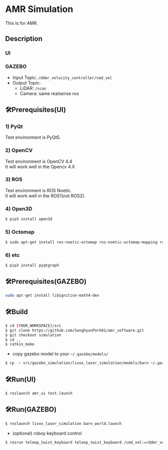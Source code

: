 # AMR Simulation
This is for AMR.

## Description
### UI
### GAZEBO
- Input Topic: `/ddmr_velocity_controller/cmd_vel`
- Output Topic: 
    - LiDAR: `/scan`
    - Camera: same realsense ros

## 🛠️Prerequisites(UI)
### 1) PyQt
Test environment is PyQt5.

### 2) OpenCV
Test environment is OpenCV 4.4  
It will work well in the Opencv 4.X

### 3) ROS
Test environment is ROS Noetic.  
It will work well in the ROS1(not ROS2).  

### 4) Open3D
```bash
$ pip3 install open3d
```

### 5) Octomap
```bash
$ sudo apt-get install ros-noetic-octomap ros-noetic-octomap-mapping ros-noetic-octomap-msgs ros-noetic-octomap-ros ros-noetic-octomap-rviz-plugins ros-noetic-octomap-server
```  

### 6) etc
```
$ pip3 install pyqtgraph
```

## 🛠️Prerequisites(GAZEBO)
```bash
sudo apt-get install libignition-math4-dev
```



## 🛠️Build
```bash
$ cd (YOUR_WORKSPACE)/src
$ git clone https://github.com/SanghyunPark01/amr_software.git
$ git checkout simulation
$ cd ..
$ catkin_make
```  

- copy gazebo model to your `~/.gazebo/models/`
```bash
$ cp -r src/gazebo_simulation/livox_laser_simulation/models/barn ~/.gazebo/models/
```

## 🛠️Run(UI)
```bash
$ roslaunch amr_ui test.launch
```
## 🛠️Run(GAZEBO)
```bash
$ roslaunch livox_laser_simulation barn_world.launch
```
- (optional) roboy keyboard control
```bash
$ rosrun teleop_twist_keyboard teleop_twist_keyboard /cmd_vel:=/ddmr_velocity_controller/cmd_vel
```